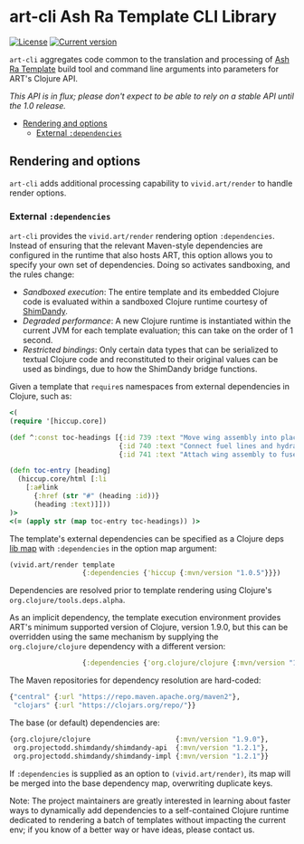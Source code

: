 # art-cli Ash Ra Template CLI Library



[![License](https://img.shields.io/badge/license-Apache%202-blue.svg?style=flat-square)](LICENSE.txt)
[![Current version](https://img.shields.io/clojars/v/vivid/art-cli.svg?color=blue&style=flat-square)](https://clojars.org/vivid/art-cli)

`art-cli` aggregates code common to the translation and processing of [Ash Ra Template](https://github.com/vivid-inc/ash-ra-template) build tool and command line arguments into parameters for ART's Clojure API.

_This API is in flux; please don't expect to be able to rely on a stable API until the 1.0 release._

- [Rendering and options](#rendering-and-options)
    - [External ``:dependencies``](#dependencies)

<a name="rendering-and-options"></a>
## Rendering and options

`art-cli` adds additional processing capability to `vivid.art/render` to handle render options.

<a name="dependencies"></a>
### External ``:dependencies``
`art-cli` provides the `vivid.art/render` rendering option `:dependencies`.
Instead of ensuring that the relevant Maven-style dependencies are configured in the runtime that also hosts ART, this option allows you to specify your own set of dependencies.
Doing so activates sandboxing, and the rules change:
- _Sandboxed execution_: The entire template and its embedded Clojure code is evaluated within a sandboxed Clojure runtime courtesy of [ShimDandy](https://github.com/projectodd/shimdandy).
- _Degraded performance_: A new Clojure runtime is instantiated within the current JVM for each template evaluation; this can take on the order of 1 second.
- _Restricted bindings_: Only certain data types that can be serialized to textual Clojure code and reconstituted to their original values can be used as bindings, due to how the ShimDandy bridge functions.

Given a template that ``require``s namespaces from external dependencies in Clojure, such as:
```clojure
<(
(require '[hiccup.core])

(def ^:const toc-headings [{:id 739 :text "Move wing assembly into place"}
                           {:id 740 :text "Connect fuel lines and hydraulics"}
                           {:id 741 :text "Attach wing assembly to fuselage"}])

(defn toc-entry [heading]
  (hiccup.core/html [:li
    [:a#link
      {:href (str "#" (heading :id))}
      (heading :text)]]))
)>
<(= (apply str (map toc-entry toc-headings)) )>
```
The template's external dependencies can be specified as a Clojure deps [lib map](https://clojure.org/reference/deps_and_cli) with `:dependencies` in the option map argument:
```clojure
(vivid.art/render template
                  {:dependencies {'hiccup {:mvn/version "1.0.5"}}})
```
Dependencies are resolved prior to template rendering using Clojure's ``org.clojure/tools.deps.alpha``.

As an implicit dependency, the template execution environment provides ART's minimum supported version of Clojure, version 1.9.0, but this can be overridden using the same mechanism by supplying the `org.clojure/clojure` dependency with a different version:
```clojure
                  {:dependencies {'org.clojure/clojure {:mvn/version "1.10.3"}}}
```

The Maven repositories for dependency resolution are hard-coded:
```clojure
{"central" {:url "https://repo.maven.apache.org/maven2"},
 "clojars" {:url "https://clojars.org/repo/"}}
```
The base (or default) dependencies are:
```clojure
{org.clojure/clojure                     {:mvn/version "1.9.0"},
 org.projectodd.shimdandy/shimdandy-api  {:mvn/version "1.2.1"},
 org.projectodd.shimdandy/shimdandy-impl {:mvn/version "1.2.1"}}
```
If `:dependencies` is supplied as an option to `(vivid.art/render)`, its map will be merged into the base dependency map, overwriting duplicate keys.

Note: The project maintainers are greatly interested in learning about faster ways to dynamically add dependencies to a self-contained Clojure runtime dedicated to rendering a batch of templates without impacting the current env; if you know of a better way or have ideas, please contact us.
